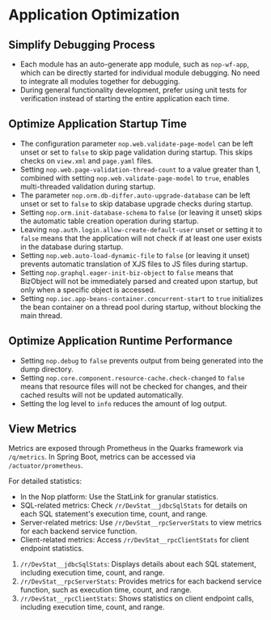 # Application Optimization

## Simplify Debugging Process

* Each module has an auto-generate app module, such as `nop-wf-app`, which can be directly started for individual module debugging. No need to integrate all modules together for debugging.
* During general functionality development, prefer using unit tests for verification instead of starting the entire application each time.

## Optimize Application Startup Time

* The configuration parameter `nop.web.validate-page-model` can be left unset or set to `false` to skip page validation during startup. This skips checks on `view.xml` and `page.yaml` files.
* Setting `nop.web.page-validation-thread-count` to a value greater than 1, combined with setting `nop.web.validate-page-model` to `true`, enables multi-threaded validation during startup.
* The parameter `nop.orm.db-differ.auto-upgrade-database` can be left unset or set to `false` to skip database upgrade checks during startup.
* Setting `nop.orm.init-database-schema` to `false` (or leaving it unset) skips the automatic table creation operation during startup.
* Leaving `nop.auth.login.allow-create-default-user` unset or setting it to `false` means that the application will not check if at least one user exists in the database during startup.
* Setting `nop.web.auto-load-dynamic-file` to `false` (or leaving it unset) prevents automatic translation of XJS files to JS files during startup.
* Setting `nop.graphql.eager-init-biz-object` to `false` means that BizObject will not be immediately parsed and created upon startup, but only when a specific object is accessed.
* Setting `nop.ioc.app-beans-container.concurrent-start` to `true` initializes the bean container on a thread pool during startup, without blocking the main thread.

## Optimize Application Runtime Performance

* Setting `nop.debug` to `false` prevents output from being generated into the dump directory.
* Setting `nop.core.component.resource-cache.check-changed` to `false` means that resource files will not be checked for changes, and their cached results will not be updated automatically.
* Setting the log level to `info` reduces the amount of log output.

## View Metrics

Metrics are exposed through Prometheus in the Quarks framework via `/q/metrics`. In Spring Boot, metrics can be accessed via `/actuator/prometheus`.

For detailed statistics:
- In the Nop platform: Use the StatLink for granular statistics.
- SQL-related metrics: Check `/r/DevStat__jdbcSqlStats` for details on each SQL statement's execution time, count, and range.
- Server-related metrics: Use `/r/DevStat__rpcServerStats` to view metrics for each backend service function.
- Client-related metrics: Access `/r/DevStat__rpcClientStats` for client endpoint statistics.

1. `/r/DevStat__jdbcSqlStats`: Displays details about each SQL statement, including execution time, count, and range.
2. `/r/DevStat__rpcServerStats`: Provides metrics for each backend service function, such as execution time, count, and range.
3. `/r/DevStat__rpcClientStats`: Shows statistics on client endpoint calls, including execution time, count, and range.
